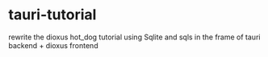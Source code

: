 # tauri-tutorial
rewrite the dioxus hot_dog tutorial using Sqlite and sqls in the frame of tauri backend + dioxus frontend

